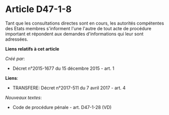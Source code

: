 # Article D47-1-8

Tant que les consultations directes sont en cours, les autorités compétentes des Etats membres s'informent l'une l'autre de
tout acte de procédure important et répondent aux demandes d'informations qui leur sont adressées.

**Liens relatifs à cet article**

_Créé par_:

  - Décret n°2015-1677 du 15 décembre 2015 - art. 1

**Liens**:

  - TRANSFERE: Décret n°2017-511 du 7 avril 2017 - art. 4

_Nouveaux textes_:

  - Code de procédure pénale - art. D47-1-28 (VD)
